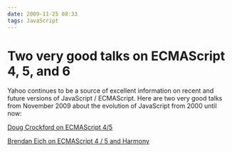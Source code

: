 ```yaml
---
date: 2009-11-25 08:33
tags: JavaScript
---
```


# Two very good talks on ECMAScript 4, 5, and 6

Yahoo continues to be a source of excellent information on recent and future
versions of JavaScript / ECMAScript. Here are two very good talks from
November 2009 about the evolution of JavaScript from 2000 until now:

[Doug Crockford on ECMAScript 4/5](http://developer.yahoo.com/yui/theater/video.php?v=crockford-yuiconf2009-state)

[Brendan Eich on ECMAScript 4 / 5 and Harmony](http://developer.yahoo.com/yui/theater/video.php?v=eich-yuiconf2009-harmony)
